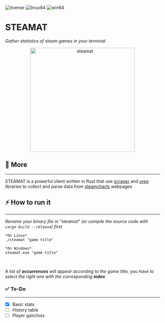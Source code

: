 ![license](https://img.shields.io/badge/license-GPLv3-brightgreen)
![linux64](https://img.shields.io/badge/linux-release64-orange)
![win64](https://img.shields.io/badge/windows-release64-informational)

# STEAMAT

*Gather statistics of steam games in your terminal*

<p align="center"><img src="https://i.ibb.co/Lkp3v9s/steamat.png" alt="steamat" width="340"></p>

## 📌 More 
<hr>

STEAMAT is a powerful client written in Rust that use [scraper](https://github.com/causal-agent/scraper) and [ureq](https://github.com/algesten/ureq) libraries to collect and parse data from [steamcharts](https://steamcharts.com/) webpages
<br>

## ⚡️ How to run it
<hr>

*Rename your binary file in "steamat" (or compile the source code with `cargo build --release`) first*

```
*On Linux*
./steamat "game title"

*On Windows*
steamat.exe "game title"
```
<br>

*A list of **occurrences** will appear according to the game title, you have to select the right one with the corresponding **index***

### ✅ To-Do
<hr>

- [x] Basic stats
- [ ] History table
- [ ] Player gain/loss
